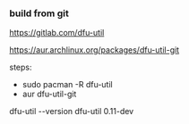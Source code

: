 
### build from git

https://gitlab.com/dfu-util

https://aur.archlinux.org/packages/dfu-util-git

steps:
* sudo pacman -R dfu-util
* aur dfu-util-git

dfu-util --version
dfu-util 0.11-dev
